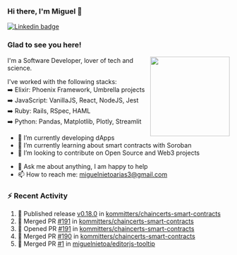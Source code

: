 ### Hi there, I'm Miguel 👋

<a href="https://linkedin.com/in/miguelnietoa/" target="_blank" rel="noopener noreferrer">
  <img src="https://img.shields.io/badge/-LinkedIn-0e76a8?style=flat-square&logo=Linkedin&logoColor=white" alt="Linkedin badge">
</a>
<!-- [![Website Badge](https://img.shields.io/badge/Website-3b5998?style=flat-square&logo=google-chrome&logoColor=white)](#notavailablenow#) 

<img src="https://i.imgur.com/tbrLrt5.gif" width=400 alt="Coding GIF" align="right"/>
-->


### Glad to see you here!
<a href="https://github.com/miguelnietoa"><img src="https://github-readme-stats-git-masterrstaa-rickstaa.vercel.app/api?username=miguelnietoa&show_icons=true&hide_border=true&count_private=true&include_all_commits=true&theme=tokyonight" height="180em" align="right"/></a>
I'm a Software Developer, lover of tech and science. 

I've worked with the following stacks:\
➡️ Elixir: Phoenix Framework, Umbrella projects\
➡️ JavaScript: VanillaJS, React, NodeJS, Jest\
➡️ Ruby: Rails, RSpec, HAML\
➡️ Python: Pandas, Matplotlib, Plotly, Streamlit

- 🔭 I’m currently developing dApps
- 🌱 I’m currently learning about smart contracts with Soroban
- 👯 I’m looking to contribute on Open Source and Web3 projects
<!-- 
- 😄 I just finished a Machine Learning course! 
- 🤔 I’m looking for help with ...
-->
- 💬 Ask me about anything, I am happy to help
- 📫 How to reach me: miguelnietoarias3@gmail.com


### ⚡ Recent Activity

<!--START_SECTION:activity-->
1. 🚀 Published release [v0.18.0](https://github.com/kommitters/chaincerts-smart-contracts/releases/tag/v0.18.0) in [kommitters/chaincerts-smart-contracts](https://github.com/kommitters/chaincerts-smart-contracts)
2. 🎉 Merged PR [#191](https://github.com/kommitters/chaincerts-smart-contracts/pull/191) in [kommitters/chaincerts-smart-contracts](https://github.com/kommitters/chaincerts-smart-contracts)
3. 💪 Opened PR [#191](https://github.com/kommitters/chaincerts-smart-contracts/pull/191) in [kommitters/chaincerts-smart-contracts](https://github.com/kommitters/chaincerts-smart-contracts)
4. 🎉 Merged PR [#190](https://github.com/kommitters/chaincerts-smart-contracts/pull/190) in [kommitters/chaincerts-smart-contracts](https://github.com/kommitters/chaincerts-smart-contracts)
5. 🎉 Merged PR [#1](https://github.com/miguelnietoa/editorjs-tooltip/pull/1) in [miguelnietoa/editorjs-tooltip](https://github.com/miguelnietoa/editorjs-tooltip)
<!--END_SECTION:activity-->
